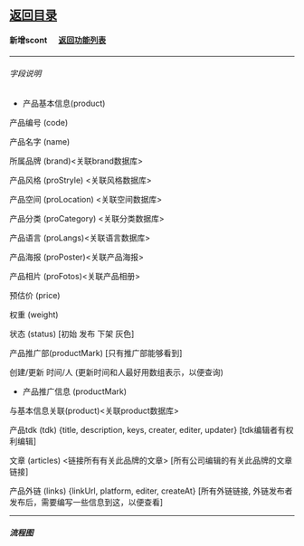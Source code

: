 ## [返回目录](../../readme.md)  
#### 新增scont &nbsp;&nbsp;&nbsp;&nbsp; [返回功能列表](../5_Function.md)
---
###### 字段说明

- 产品基本信息(product)

产品编号 (code)

产品名字 (name)

所属品牌 (brand)<关联brand数据库>

产品风格 (proStryle) <关联风格数据库>

产品空间 (proLocation) <关联空间数据库>

产品分类 (proCategory) <关联分类数据库>

产品语言 (proLangs)<关联语言数据库>

产品海报 (proPoster)<关联产品海报>

产品相片 (proFotos)<关联产品相册>

预估价   (price) 

权重     (weight)

状态     (status) [初始 发布 下架 灰色]

产品推广部(productMark) [只有推广部能够看到]

创建/更新 时间/人 (更新时间和人最好用数组表示，以便查询)

- 产品推广信息 (productMark)

与基本信息关联(product)<关联product数据库>

产品tdk (tdk) {title, description, keys, creater, editer, updater} [tdk编辑者有权利编辑]

文章 (articles) <链接所有有关此品牌的文章> [所有公司编辑的有关此品牌的文章链接]

产品外链 (links) {linkUrl, platform, editer, createAt} [所有外链链接, 外链发布者发布后，需要编写一些信息到这，以便查看]

---
##### 流程图

